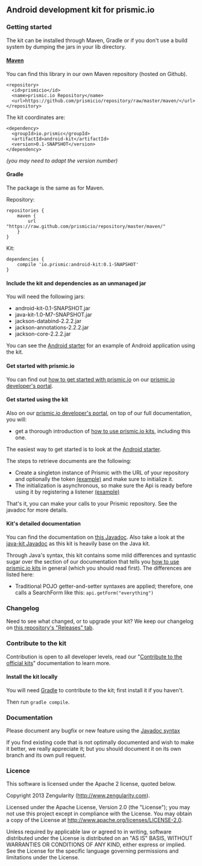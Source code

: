 ## Android development kit for prismic.io

### Getting started

The kit can be installed through Maven, Gradle or if you don't use a build system by dumping the jars in your lib directory.

#### [Maven](http://maven.apache.org/)

You can find this library in our own Maven repository (hosted on Github).

```
<repository>
  <id>prismicio</id>
  <name>prismic.io Repository</name>
  <url>https://github.com/prismicio/repository/raw/master/maven/</url>
</repository>
```

The kit coordinates are:

```
<dependency>
  <groupId>io.prismic</groupId>
  <artifactId>android-kit</artifactId>
  <version>0.1-SNAPSHOT</version>
</dependency>
```

*(you may need to adapt the version number)*

#### Gradle

The package is the same as for Maven.

Repository:

```
repositories {
    maven {
        url "https://raw.github.com/prismicio/repository/master/maven/"
    }
}
```

Kit:

```
dependencies {
    compile 'io.prismic:android-kit:0.1-SNAPSHOT'
}
```

#### Include the kit and dependencies as an unmanaged jar

You will need the following jars:
 * android-kit-0.1-SNAPSHOT.jar
 * java-kit-1.0-M7-SNAPSHOT.jar
 * jackson-databind-2.2.2.jar
 * jackson-annotations-2.2.2.jar
 * jackson-core-2.2.2.jar

You can see the [Android starter](https://github.com/prismicio/android-starter) for an example of Android application using the kit.

#### Get started with prismic.io

You can find out [how to get started with prismic.io](https://developers.prismic.io/documentation/UjBaQsuvzdIHvE4D/getting-started) on our [prismic.io developer's portal](https://developers.prismic.io/).

#### Get started using the kit

Also on our [prismic.io developer's portal](https://developers.prismic.io/), on top of our full documentation, you will:
 * get a thorough introduction of [how to use prismic.io kits](https://developers.prismic.io/documentation/UjBe8bGIJ3EKtgBZ/api-documentation#kits-and-helpers), including this one.

The easiest way to get started is to look at the [Android starter](https://github.com/prismicio/android-starter).

The steps to retrieve documents are the following:
 * Create a singleton instance of Prismic with the URL of your repository and optionally the token [(example)](https://github.com/prismicio/android-starter/blob/master/demo/src/main/java/io/prismic/android/app/DemoApplication.java) and make sure to initialize it.
 * The initialization is asynchronous, so make sure the Api is ready before using it by registering a listener [(example)](https://github.com/prismicio/android-starter/blob/master/demo/src/main/java/io/prismic/android/app/MainActivity.java#L51)

That's it, you can make your calls to your Prismic repository. See the javadoc for more details.

#### Kit's detailed documentation

You can find the documentation on [this Javadoc](http://prismicio.github.io/android-kit/). Also take a look at the [java-kit Javadoc](http://prismicio.github.io/java-kit/) as this kit is heavily base on the Java kit.

Through Java's syntax, this kit contains some mild differences and syntastic sugar over the section of our documentation that tells you [how to use prismic.io kits](https://developers.prismic.io/documentation/UjBe8bGIJ3EKtgBZ/api-documentation#kits-and-helpers) in general (which you should read first). The differences are listed here:
 * Traditional POJO getter-and-setter syntaxes are applied; therefore, one calls a SearchForm like this: ```api.getForm("everything")```

### Changelog

Need to see what changed, or to upgrade your kit? We keep our changelog on [this repository's "Releases" tab](https://github.com/prismicio/android-kit/releases).

### Contribute to the kit

Contribution is open to all developer levels, read our "[Contribute to the official kits](https://developers.prismic.io/documentation/UszOeAEAANUlwFpp/contribute-to-the-official-kits)" documentation to learn more.

#### Install the kit locally

You will need [Gradle](http://gradle.org/) to contribute to the kit; first install it if you haven't.

Then run ```gradle compile```.

### Documentation

Please document any bugfix or new feature using the [Javadoc syntax](http://docs.oracle.com/javase/1.5.0/docs/tooldocs/windows/javadoc.html)

If you find existing code that is not optimally documented and wish to make it better, we really appreciate it; but you should document it on its own branch and its own pull request.


### Licence

This software is licensed under the Apache 2 license, quoted below.

Copyright 2013 Zengularity (http://www.zengularity.com).

Licensed under the Apache License, Version 2.0 (the "License"); you may not use this project except in compliance with the License. You may obtain a copy of the License at http://www.apache.org/licenses/LICENSE-2.0.

Unless required by applicable law or agreed to in writing, software distributed under the License is distributed on an "AS IS" BASIS, WITHOUT WARRANTIES OR CONDITIONS OF ANY KIND, either express or implied. See the License for the specific language governing permissions and limitations under the License.
